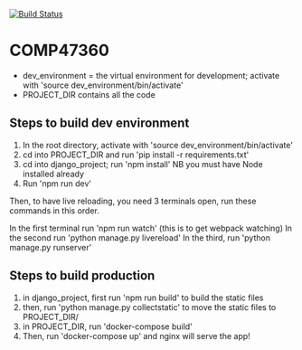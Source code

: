 [![Build Status](https://travis-ci.org/the-8-team/COMP47360.svg?branch=raph_dev)](https://travis-ci.org/the-8-team/COMP47360)
# COMP47360

- dev_environment = the virtual environment for development; activate with 'source dev_environment/bin/activate'
- PROJECT_DIR contains all the code


## Steps to build dev environment

1) In the root directory, activate with 'source dev_environment/bin/activate'
2) cd into PROJECT_DIR and run 'pip install -r requirements.txt' 
3) cd into django_project; run 'npm install' NB you must have Node installed already
4) Run 'npm run dev'

Then, to have live reloading, you need 3 terminals open, run these commands in this order. 

In the first terminal run 'npm run watch' (this is to get webpack watching)
In the second run 'python manage.py livereload'
In the third, run 'python manage.py runserver' 


## Steps to build **production**

1) in django_project, first run 'npm run build' to build the static files
2) then, run 'python manage.py collectstatic' to move the static files to PROJECT_DIR/
3) in PROJECT_DIR, run 'docker-compose build' 
4) Then, run 'docker-compose up' and nginx will serve the app!
